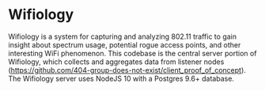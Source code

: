 # Wifiology

Wifiology is a system for capturing and analyzing 802.11 traffic to gain insight about spectrum usage,
potential rogue access points, and other interesting WiFi phenomenon. This codebase is the central
server portion of Wifiology, which collects and aggregates data from listener nodes 
(https://github.com/404-group-does-not-exist/client_proof_of_concept). The Wifiology server uses
NodeJS 10 with a Postgres 9.6+ database.
